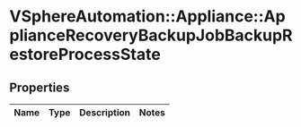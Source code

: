 # VSphereAutomation::Appliance::ApplianceRecoveryBackupJobBackupRestoreProcessState

## Properties
Name | Type | Description | Notes
------------ | ------------- | ------------- | -------------


